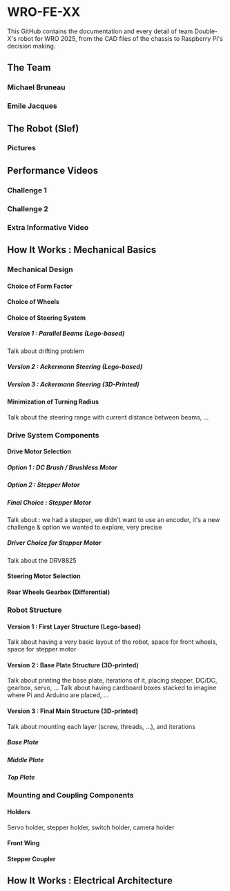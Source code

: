 # WRO-FE-XX

This GitHub contains the documentation and every detail of team Double-X's robot for WRO 2025, from the CAD files of the chassis to Raspberry Pi's decision making. 

## The Team
### Michael Bruneau

### Emile Jacques

## The Robot (Slef)
### Pictures

## Performance Videos
### Challenge 1

### Challenge 2

### Extra Informative Video

## How It Works : Mechanical Basics
### Mechanical Design
#### Choice of Form Factor

#### Choice of Wheels

#### Choice of Steering System
##### Version 1 : Parallel Beams (Lego-based)
Talk about drifting problem
##### Version 2 : Ackermann Steering (Lego-based)

##### Version 3 : Ackermann Steering (3D-Printed)

#### Minimization of Turning Radius
Talk about the steering range with current distance between beams, ...

### Drive System Components
#### Drive Motor Selection
##### Option 1 : DC Brush / Brushless Motor

##### Option 2 : Stepper Motor

##### Final Choice : Stepper Motor
Talk about : we had a stepper, we didn't want to use an encoder, it's a new challenge & option we wanted to explore, very precise

##### Driver Choice for Stepper Motor
Talk about the DRV8825

#### Steering Motor Selection

#### Rear Wheels Gearbox (Differential)

### Robot Structure
#### Version 1 : First Layer Structure (Lego-based)
Talk about having a very basic layout of the robot, space for front wheels, space for stepper motor

#### Version 2 : Base Plate Structure (3D-printed)
Talk about printing the base plate, iterations of it, placing stepper, DC/DC, gearbox, servo, ...
Talk about having cardboard boxes stacked to imagine where Pi and Arduino are placed, ...

#### Version 3 : Final Main Structure (3D-printed)
Talk about mounting each layer (screw, threads, ...), and iterations
##### Base Plate

##### Middle Plate

##### Top Plate

### Mounting and Coupling Components
#### Holders
Servo holder, stepper holder, switch holder, camera holder
#### Front Wing

#### Stepper Coupler

## How It Works : Electrical Architecture
